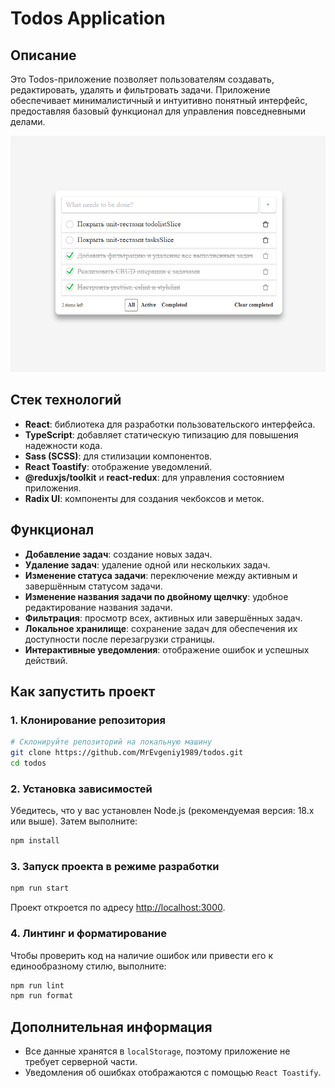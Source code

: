 # Todos Application

## Описание

Это Todos-приложение позволяет пользователям создавать, редактировать, удалять и фильтровать задачи. Приложение обеспечивает минималистичный и интуитивно понятный интерфейс, предоставляя базовый функционал для управления повседневными делами.

![todos-screenshot.png](./src/shared/assets/images/todos-screenshot.png)

## Стек технологий

- **React**: библиотека для разработки пользовательского интерфейса.
- **TypeScript**: добавляет статическую типизацию для повышения надежности кода.
- **Sass (SCSS)**: для стилизации компонентов.
- **React Toastify**: отображение уведомлений.
- **@reduxjs/toolkit** и **react-redux**: для управления состоянием приложения.
- **Radix UI**: компоненты для создания чекбоксов и меток.

## Функционал

- **Добавление задач**: создание новых задач.
- **Удаление задач**: удаление одной или нескольких задач.
- **Изменение статуса задачи**: переключение между активным и завершённым статусом задачи.
- **Изменение названия задачи по двойному щелчку**: удобное редактирование названия задачи.
- **Фильтрация**: просмотр всех, активных или завершённых задач.
- **Локальное хранилище**: сохранение задач для обеспечения их доступности после перезагрузки страницы.
- **Интерактивные уведомления**: отображение ошибок и успешных действий.

## Как запустить проект

### 1. Клонирование репозитория

```bash
# Склонируйте репозиторий на локальную машину
git clone https://github.com/MrEvgeniy1989/todos.git
cd todos
```

### 2. Установка зависимостей

Убедитесь, что у вас установлен Node.js (рекомендуемая версия: 18.x или выше). Затем выполните:

```bash
npm install
```

### 3. Запуск проекта в режиме разработки

```bash
npm run start
```

Проект откроется по адресу [http://localhost:3000](http://localhost:3000).

### 4. Линтинг и форматирование

Чтобы проверить код на наличие ошибок или привести его к единообразному стилю, выполните:

```bash
npm run lint
npm run format
```

## Дополнительная информация

- Все данные хранятся в `localStorage`, поэтому приложение не требует серверной части.
- Уведомления об ошибках отображаются с помощью `React Toastify`.

